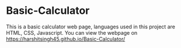 # Basic-Calculator
This is a basic calculator web page, languages used in this project are HTML, CSS, Javascript.
You can view the webpage on https://harshitsingh45.github.io/Basic-Calculator/
